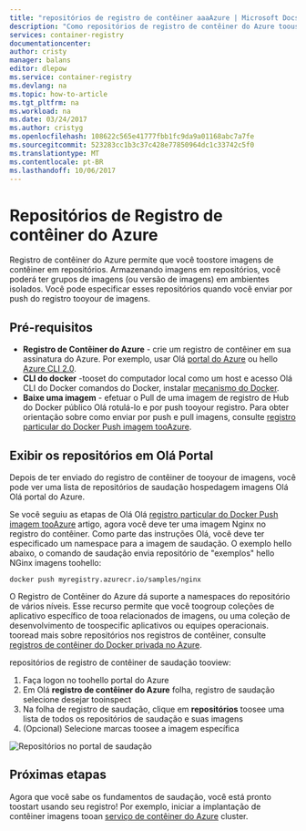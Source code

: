 ```yaml
---
title: "repositórios de registro de contêiner aaaAzure | Microsoft Docs"
description: "Como repositórios de registro de contêiner do Azure toouse para imagens do Docker"
services: container-registry
documentationcenter: 
author: cristy
manager: balans
editor: dlepow
ms.service: container-registry
ms.devlang: na
ms.topic: how-to-article
ms.tgt_pltfrm: na
ms.workload: na
ms.date: 03/24/2017
ms.author: cristyg
ms.openlocfilehash: 108622c565e41777fbb1fc9da9a01168abc7a7fe
ms.sourcegitcommit: 523283cc1b3c37c428e77850964dc1c33742c5f0
ms.translationtype: MT
ms.contentlocale: pt-BR
ms.lasthandoff: 10/06/2017
---
```

# <a name="azure-container-registry-repositories"></a>Repositórios de Registro de contêiner do Azure

Registro de contêiner do Azure permite que você toostore imagens de contêiner em repositórios. Armazenando imagens em repositórios, você poderá ter grupos de imagens (ou versão de imagens) em ambientes isolados. Você pode especificar esses repositórios quando você enviar por push do registro tooyour de imagens.


## <a name="prerequisites"></a>Pré-requisitos
* **Registro de Contêiner do Azure** - crie um registro de contêiner em sua assinatura do Azure. Por exemplo, usar Olá [portal do Azure](container-registry-get-started-portal.md) ou hello [Azure CLI 2.0](container-registry-get-started-azure-cli.md).
* **CLI do docker** -tooset do computador local como um host e acesso Olá CLI do Docker comandos do Docker, instalar [mecanismo do Docker](https://docs.docker.com/engine/installation/).
* **Baixe uma imagem** - efetuar o Pull de uma imagem de registro de Hub do Docker público Olá rotulá-lo e por push tooyour registro. Para obter orientação sobre como enviar por push e pull imagens, consulte [registro particular do Docker Push imagem tooAzure](container-registry-get-started-docker-cli.md).


## <a name="viewing-repositories-in-hello-portal"></a>Exibir os repositórios em Olá Portal

Depois de ter enviado do registro de contêiner de tooyour de imagens, você pode ver uma lista de repositórios de saudação hospedagem imagens Olá Olá portal do Azure.

Se você seguiu as etapas de Olá Olá [registro particular do Docker Push imagem tooAzure](container-registry-get-started-docker-cli.md) artigo, agora você deve ter uma imagem Nginx no registro do contêiner. Como parte das instruções Olá, você deve ter especificado um namespace para a imagem de saudação. O exemplo hello abaixo, o comando de saudação envia repositório de "exemplos" hello NGinx imagens toohello:

```
docker push myregistry.azurecr.io/samples/nginx
```
 O Registro de Contêiner do Azure dá suporte a namespaces do repositório de vários níveis. Esse recurso permite que você toogroup coleções de aplicativo específico de tooa relacionados de imagens, ou uma coleção de desenvolvimento de toospecific aplicativos ou equipes operacionais. tooread mais sobre repositórios nos registros de contêiner, consulte [registros de contêiner do Docker privada no Azure](container-registry-intro.md).

repositórios de registro de contêiner de saudação tooview:

1. Faça logon no toohello portal do Azure
2. Em Olá **registro de contêiner do Azure** folha, registro de saudação selecione desejar tooinspect
3. Na folha de registro de saudação, clique em **repositórios** toosee uma lista de todos os repositórios de saudação e suas imagens
4. (Opcional) Selecione marcas toosee a imagem específica

![Repositórios no portal de saudação](./media/container-registry-repositories/container-registry-repositories.png)


## <a name="next-steps"></a>Próximas etapas
Agora que você sabe os fundamentos de saudação, você está pronto toostart usando seu registro! Por exemplo, iniciar a implantação de contêiner imagens tooan [serviço de contêiner do Azure](https://azure.microsoft.com/documentation/services/container-service/) cluster.
